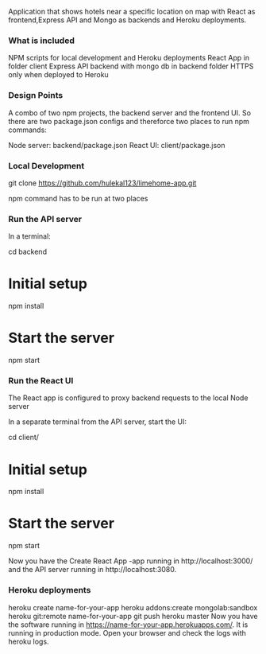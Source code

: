 Application that shows hotels near a specific location on map with React as frontend,Express API and Mongo as 
backends and Heroku deployments.


### What is included
NPM scripts for local development and Heroku deployments
React App in folder client
Express API backend with mongo db in backend folder
HTTPS only when deployed to Heroku

### Design Points
A combo of two npm projects, the backend server and the frontend UI. So there are two package.json configs and thereforce two places to run npm commands:

Node server: backend/package.json
React UI: client/package.json


### Local Development
git clone https://github.com/hulekal123/limehome-app.git

npm command has to be run at two places 

### Run the API server
In a terminal:

cd backend

# Initial setup
npm install

# Start the server
npm start


### Run the React UI
The React app is configured to proxy backend requests to the local Node server

In a separate terminal from the API server, start the UI:

cd client/

# Initial setup
npm install

# Start the server
npm start


Now you have the Create React App -app running in http://localhost:3000/ and the API server running in http://localhost:3080.


### Heroku deployments
heroku create name-for-your-app
heroku addons:create mongolab:sandbox
heroku git:remote name-for-your-app
git push heroku master
Now you have the software running in https://name-for-your-app.herokuapps.com/. It is running in production mode. Open your browser and check the logs with heroku logs.
